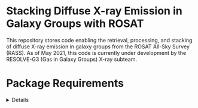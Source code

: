 # Stacking Diffuse X-ray Emission in Galaxy Groups with ROSAT

This repository stores code enabling the retrieval, processing, and stacking of diffuse X-ray emission in galaxy groups from the ROSAT All-Sky Survey (RASS). As of May 2021, this code is currently under development by the RESOLVE-G3 (Gas in Galaxy Groups) X-ray subteam.

# Package Requirements
<details>
*Python >=3.6
*NumPy
*Matplotlib (pyplot, colors, cm)
*Astroquery (skyview)
*Astropy (fits, stats)
*Photutils (DAOStarFinder, CircularAperture)
</details>
